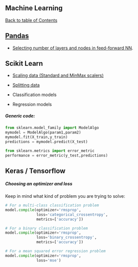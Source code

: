 ## Machine Learning
[Back to table of Contents](../README.md)

## [Pandas](pandas.md)

- [Selecting number of layers and nodes in feed-forward NN](https://stats.stackexchange.com/questions/181/how-to-choose-the-number-of-hidden-layers-and-nodes-in-a-feedforward-neural-netw).

## Scikit Learn

- [Scaling data (Standard and MinMax scalers)](scaling_data.md)

- [Splitting data](splitting_data.md)

- Classification models

- Regression models

##### Generic code:
```python
from sklearn.model_family import ModelAlgo
mymodel = ModelAlgo(param1,param2)
mymodel.fit(X_train,y_train)
predictions = mymodel.predict(X_test)

from sklearn.metrics import error_metric
performance = error_metric(y_test,predictions)
```

## Keras / Tensorflow

##### Choosing an optimizer and loss

Keep in mind what kind of problem you are trying to solve:

```python
# For a multi-class classification problem
model.compile(optimizer='rmsprop',
              loss='categorical_crossentropy',
              metrics=['accuracy'])

# For a binary classification problem
model.compile(optimizer='rmsprop',
              loss='binary_crossentropy',
              metrics=['accuracy'])

# For a mean squared error regression problem
model.compile(optimizer='rmsprop',
              loss='mse')
```